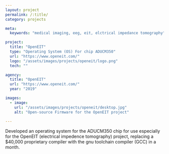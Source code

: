 ```yaml
---
layout: project
permalink: /:title/
category: projects

meta:
  keywords: "medical imaging, eeg, eit, elctrical impedance tomography"

project:
  title: "OpenEIT"
  type: "Operating System (OS) For chip ADUCM350"
  url: "https://www.openeit.com/"
  logo: "/assets/images/projects/openeit/logo.png"
  tech: ""

agency:
  title: "OpenEIT"
  url: "https://www.openeit.com/"
  year: "2019"

images:
  - image:
    url: "/assets/images/projects/openeit/desktop.jpg"
    alt: "Open-source Firmware for the OpenEIT project"
    
---
```

<p>Developed an operating system for the ADUCM350 chip for use especially for the OpenEIT (electrical impedence tomography) project, replacing a $40,000 proprietary compiler with the gnu toolchain compiler (GCC) in a month.</p>
